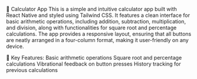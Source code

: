 📱 Calculator App
This is a simple and intuitive calculator app built with React Native and styled using Tailwind CSS. It features a clean interface for basic arithmetic operations, including addition, subtraction, multiplication, and division, along with functionalities for square root and percentage calculations. The app provides a responsive layout, ensuring that all buttons are neatly arranged in a four-column format, making it user-friendly on any device.

🌟 Key Features:
Basic arithmetic operations
Square root and percentage calculations
Vibrational feedback on button presses
History tracking for previous calculations
